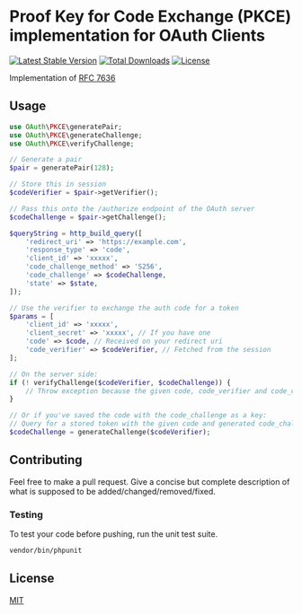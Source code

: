 # Proof Key for Code Exchange (PKCE) implementation for OAuth Clients

[![Latest Stable Version](https://img.shields.io/packagist/v/hannesvdvreken/php-pkce.svg?style=flat-square)](https://packagist.org/packages/hannesvdvreken/php-pkce)
[![Total Downloads](https://img.shields.io/packagist/dt/hannesvdvreken/php-pkce.svg?style=flat-square)](https://packagist.org/packages/hannesvdvreken/php-pkce)
[![License](https://img.shields.io/github/license/hannesvdvreken/php-pkce?style=flat-square)](#license)

Implementation of [RFC 7636](https://tools.ietf.org/html/rfc7636)

## Usage

```php
use OAuth\PKCE\generatePair;
use OAuth\PKCE\generateChallenge;
use OAuth\PKCE\verifyChallenge;

// Generate a pair
$pair = generatePair(128);

// Store this in session
$codeVerifier = $pair->getVerifier();

// Pass this onto the /authorize endpoint of the OAuth server
$codeChallenge = $pair->getChallenge();

$queryString = http_build_query([
    'redirect_uri' => 'https://example.com',
    'response_type' => 'code',
    'client_id' => 'xxxxx',
    'code_challenge_method' => 'S256',
    'code_challenge' => $codeChallenge,
    'state' => $state,
]);

// Use the verifier to exchange the auth code for a token
$params = [
    'client_id' => 'xxxxx',
    'client_secret' => 'xxxxx', // If you have one
    'code' => $code, // Received on your redirect uri
    'code_verifier' => $codeVerifier, // Fetched from the session
];

// On the server side:
if (! verifyChallenge($codeVerifier, $codeChallenge)) {
    // Throw exception because the given code, code_verifier and code_challenge are not matching.
}

// Or if you've saved the code with the code_challenge as a key:
// Query for a stored token with the given code and generated code_challenge
$codeChallenge = generateChallenge($codeVerifier);
```

## Contributing

Feel free to make a pull request. Give a concise but complete description of what is supposed to be added/changed/removed/fixed.

### Testing

To test your code before pushing, run the unit test suite.

```bash
vendor/bin/phpunit
```

## License

[MIT](LICENSE)
